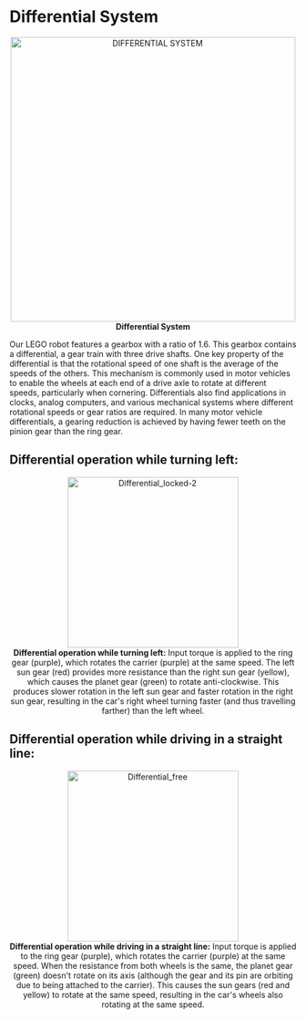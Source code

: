 Differential System
====

<p align="center">
  <img src="https://github.com/DexterTaha/WRO-2024-FUTURE-ENGINEERS/assets/130682580/ebb1611f-de3b-4c46-b5f8-f6f4e5e0e631" alt="DIFFERENTIAL SYSTEM" width="500">
  <br>
  <strong>Differential System</strong>
</p>


Our LEGO robot features a gearbox with a ratio of 1.6. This gearbox contains a differential, a gear train with three drive shafts.
One key property of the differential is that the rotational speed of one shaft is the average of the speeds of the others. 
This mechanism is commonly used in motor vehicles to enable the wheels at each end of a drive axle to rotate at different speeds, particularly when cornering. 
Differentials also find applications in clocks, analog computers, and various mechanical systems where different rotational speeds or gear ratios are required. 
In many motor vehicle differentials, a gearing reduction is achieved by having fewer teeth on the pinion gear than the ring gear.





## Differential operation while turning left:

<p align="center">
  <img src="https://github.com/DexterTaha/WRO-2024-FUTURE-ENGINEERS/assets/130682580/516c929b-7563-4853-9235-23c847a6f946" alt="Differential_locked-2" width="300">
  <br>
  <strong>Differential operation while turning left:</strong>
  Input torque is applied to the ring gear (purple), which rotates the carrier (purple) at the same speed. The left sun gear (red) provides more resistance than the right sun gear (yellow), which causes the planet gear (green) to rotate anti-clockwise.
This produces slower rotation in the left sun gear and faster rotation in the right sun gear, resulting in the car's right wheel turning faster (and thus travelling farther) than the left wheel.
</p>


## Differential operation while driving in a straight line:

<p align="center">
  <img src="https://github.com/DexterTaha/WRO-2024-FUTURE-ENGINEERS/assets/130682580/b6141bb6-29a7-4e39-94ff-8b7e94e22bf6" alt="Differential_free" width="300">
  <br>
  <strong>Differential operation while driving in a straight line:</strong>
  Input torque is applied to the ring gear (purple), which rotates the carrier (purple) at the same speed. 
  When the resistance from both wheels is the same, the planet gear (green) doesn't rotate on its axis (although the gear and its pin are orbiting due to being attached to the carrier). 
  This causes the sun gears (red and yellow) to rotate at the same speed, resulting in the car's wheels also rotating at the same speed.
</p>
